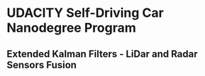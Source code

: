 # UDACITY Self-Driving Car Nanodegree Program
## Extended Kalman Filters - LiDar and Radar Sensors Fusion
